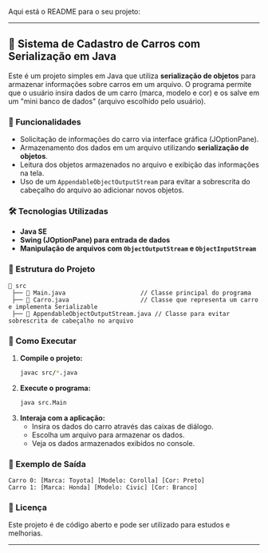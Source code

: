 Aqui está o README para o seu projeto:  

---

## 🚗 Sistema de Cadastro de Carros com Serialização em Java

Este é um projeto simples em Java que utiliza **serialização de objetos** para armazenar informações sobre carros em um arquivo. O programa permite que o usuário insira dados de um carro (marca, modelo e cor) e os salve em um "mini banco de dados" (arquivo escolhido pelo usuário).  

### 📌 Funcionalidades  
- Solicitação de informações do carro via interface gráfica (JOptionPane).  
- Armazenamento dos dados em um arquivo utilizando **serialização de objetos**.  
- Leitura dos objetos armazenados no arquivo e exibição das informações na tela.  
- Uso de um `AppendableObjectOutputStream` para evitar a sobrescrita do cabeçalho do arquivo ao adicionar novos objetos.  

### 🛠️ Tecnologias Utilizadas  
- **Java SE**  
- **Swing (JOptionPane) para entrada de dados**  
- **Manipulação de arquivos com `ObjectOutputStream` e `ObjectInputStream`**  

### 📂 Estrutura do Projeto  
```
📂 src
 ├── 📄 Main.java                     // Classe principal do programa
 ├── 📄 Carro.java                    // Classe que representa um carro e implementa Serializable
 ├── 📄 AppendableObjectOutputStream.java // Classe para evitar sobrescrita de cabeçalho no arquivo
```

### 🚀 Como Executar  
1. **Compile o projeto:**  
   ```sh
   javac src/*.java
   ```
2. **Execute o programa:**  
   ```sh
   java src.Main
   ```
3. **Interaja com a aplicação:**  
   - Insira os dados do carro através das caixas de diálogo.  
   - Escolha um arquivo para armazenar os dados.  
   - Veja os dados armazenados exibidos no console.  

### 📌 Exemplo de Saída  
```
Carro 0: [Marca: Toyota] [Modelo: Corolla] [Cor: Preto]
Carro 1: [Marca: Honda] [Modelo: Civic] [Cor: Branco]
```

### 📜 Licença  
Este projeto é de código aberto e pode ser utilizado para estudos e melhorias.  

---
